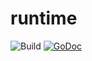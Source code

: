 # runtime

![Build](https://github.com/faasflow/runtime/workflows/Faas-Flow%20CI/badge.svg)
[![GoDoc](https://godoc.org/github.com/faasflow/runtime?status.svg)](https://godoc.org/github.com/faasflow/runtime)
